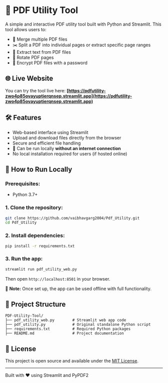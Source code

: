 # 🧰 PDF Utility Tool

A simple and interactive PDF utility tool built with Python and Streamlit. This tool allows users to:

- 🔗 Merge multiple PDF files
- ✂️ Split a PDF into individual pages or extract specific page ranges
- 📄 Extract text from PDF files
- 🔄 Rotate PDF pages
- 🔐 Encrypt PDF files with a password

## 🌐 Live Website
You can try the tool live here: **[https://pdfutility-zwo4p85ovayuptierqnsep.streamlit.app](https://pdfutility-zwo4p85ovayuptierqnsep.streamlit.app)**

## 🛠 Features
- Web-based interface using Streamlit
- Upload and download files directly from the browser
- Secure and efficient file handling
- 📴 Can be run locally **without an internet connection**
- No local installation required for users (if hosted online)

## 🚀 How to Run Locally
### Prerequisites:
- Python 3.7+

### 1. Clone the repository:
```bash
git clone https://github.com/vaibhavgarg2004/Pdf_Utility.git
cd Pdf_Utility
```

### 2. Install dependencies:
```bash
pip install -r requirements.txt
```

### 3. Run the app:
```bash
streamlit run pdf_utility_web.py
```

Then open `http://localhost:8501` in your browser.

📌 **Note:** Once set up, the app can be used offline with full functionality.

## 📂 Project Structure
```
PDF-Utility-Tool/
├── pdf_utility_web.py        # Streamlit web app code
├── pdf_utility.py            # Original standalone Python script
├── requirements.txt          # Required Python packages
├── README.md                 # Project documentation
```

## 📄 License
This project is open source and available under the [MIT License](LICENSE).

---
Built with ❤️ using Streamlit and PyPDF2
